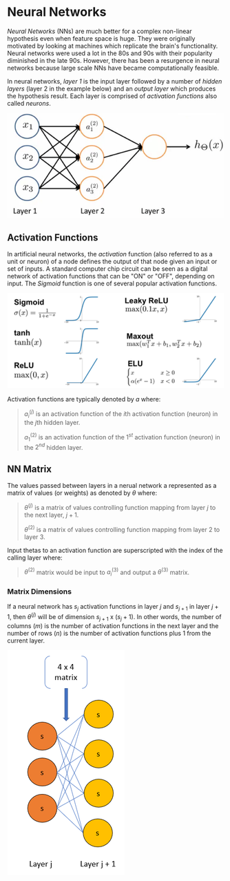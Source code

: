 # Neural Networks

*Neural Networks* (NNs) are much better for a complex non-linear hypothesis even when feature space is huge. They were originally motivated by looking at machines which replicate the brain's functionality. Neural networks were used a lot in the 80s and 90s with their popularity diminished in the late 90s. However, there has been a resurgence in neural networks because large scale NNs have became computationally feasible.

In neural networks, *layer 1* is the input layer followed by a number of *hidden layers* (layer 2 in the example below) and an *output layer* which produces the hypothesis result. Each layer is comprised of *activation functions* also called *neurons*. 

![Neural Network](../images/neural-network.png)

## Activation Functions

In artificial neural networks, the *activation* function (also referred to as a unit or neuron) of a node defines the output of that node given an input or set of inputs. A standard computer chip circuit can be seen as a digital network of activation functions that can be "ON" or "OFF", depending on input. The *Sigmoid* function is one of several popular activation functions.

![Activation Functions](../images/activation-functions.png)

Activation functions are typically denoted by $a$ where:

> $a^{(j)}_i$ is an activation function of the $i$th activation function (neuron) in the $j$th hidden layer.
>
> $a^{(2)}_1$ is an activation function of the $1^{st}$ activation function (neuron) in the $2^{nd}$ hidden layer.

## NN Matrix

The values passed between layers in a nerual network a represented as a matrix of values (or weights) as denoted by $\theta$ where:

> $\theta^{(j)}$ is a matrix of values controlling function mapping from layer $j$ to the next layer, $j+1$.
>
> $\theta^{(2)}$ is a matrix of values controlling function mapping from layer $2$ to layer $3$.

Input thetas to an activation function are superscripted with the index of the calling layer where:

> $\theta^{(2)}$ matrix would be input to $a^{(3)}_i$ and output a $\theta^{(3)}$ matrix.

### Matrix Dimensions

If a neural network has $s_j$ activation functions in layer $j$ and $s_{j+1}$ in layer $j+1$, then $\theta^{(j)}$ will be of dimension $s_{j+1}$ x $(s_j+1)$. In other words, the number of columns ($m$) is the number of activation functions in the next layer and the number of rows ($n$) is the number of activation functions plus 1 from the current layer.

![Neural Network](../images/neural-network-matrix-size.png)

